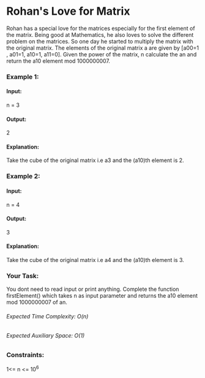 # Rohan's Love for Matrix
Rohan has a special love for the matrices especially for the first element of the matrix. Being good at Mathematics, he also loves to solve the different problem on the matrices. So one day he started to multiply the matrix with the original matrix.  The elements of the original matrix a are given by [a00=1 , a01=1, a10=1, a11=0].
Given the power of the matrix, n calculate the an and return the a10 element mod 1000000007.

### Example 1:
#### Input: 
n = 3
#### Output: 
2 
#### Explanation: 
Take the cube of the original matrix 
i.e a3 and the (a10)th element is 2.

### Example 2:
#### Input: 
n = 4
#### Output: 
3
#### Explanation: 
Take the cube of the original matrix 
i.e a4 and the (a10)th element is 3.

### Your Task:  
You dont need to read input or print anything. Complete the function firstElement() which takes n as input parameter and returns the a10 element mod 1000000007 of an.

###### Expected Time Complexity: O(n)
###### Expected Auxiliary Space: O(1)

### Constraints:
1<= n <= $`10^6`$

